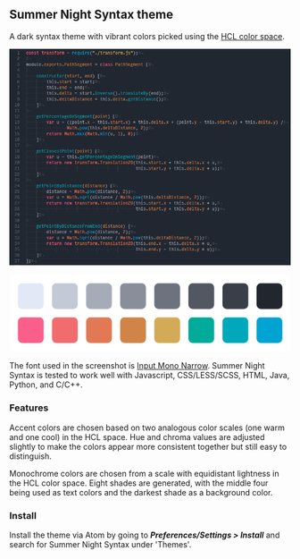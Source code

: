 ## Summer Night Syntax theme

A dark syntax theme with vibrant colors picked using the [HCL color space](http://howlettstudios.com/articles/2017/5/6/the-problem-with-hsv).

![](codesample.png)

![](colors.png)

The font used in the screenshot is [Input Mono Narrow](http://input.fontbureau.com/). Summer Night Syntax is tested to work well with Javascript, CSS/LESS/SCSS, HTML, Java, Python, and C/C++.

### Features

Accent colors are chosen based on two analogous color scales (one warm and one cool) in the HCL space. Hue and chroma values are adjusted slightly to make the colors appear more consistent together but still easy to distinguish.

Monochrome colors are chosen from a scale with equidistant lightness in the HCL color space. Eight shades are generated, with the middle four being used as text colors and the darkest shade as a background color.

### Install

Install the theme via Atom by going to ***Preferences/Settings > Install*** and search for Summer Night Syntax under 'Themes'.
